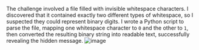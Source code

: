 The challenge involved a file filled with invisible whitespace characters. I discovered that it contained exactly two different types of whitespace, so I suspected they could represent binary digits. I wrote a Python script to parse the file, mapping one whitespace character to `0` and the other to `1`, then converted the resulting binary string into readable text, successfully revealing the hidden message.
![image](https://github.com/user-attachments/assets/aa065f92-30a9-4299-a8ea-827872435e1a)


